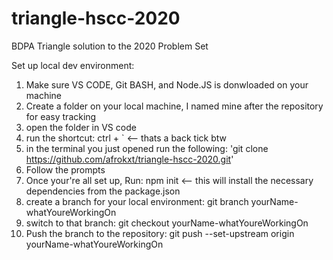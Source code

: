 # triangle-hscc-2020
BDPA Triangle solution to the 2020 Problem Set


Set up local dev environment:

1. Make sure VS CODE, Git BASH, and Node.JS is donwloaded on your machine
2. Create a folder on your local machine, I named mine after the repository for easy tracking
3. open the folder in VS code
4. run the shortcut:  ctrl + `   <-- thats a back tick btw
5. in the terminal you just opened run the following:  'git clone https://github.com/afrokxt/triangle-hscc-2020.git'
6. Follow the prompts 
7. Once your're all set up, Run: npm init  <-- this will install the necessary dependencies from the package.json
8. create a branch for your local environment: git branch yourName-whatYoureWorkingOn
9. switch to that branch: git checkout yourName-whatYoureWorkingOn 
10. Push the branch to the repository: git push --set-upstream origin yourName-whatYoureWorkingOn

